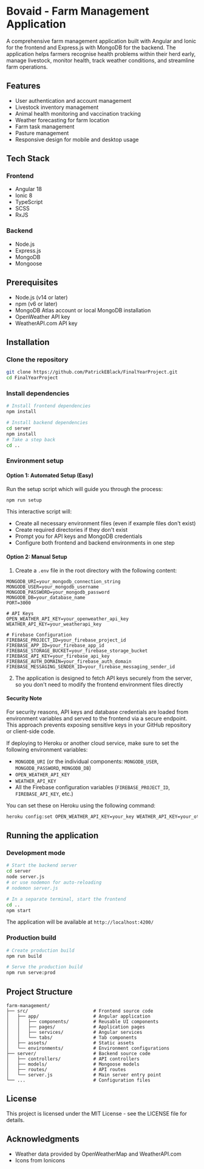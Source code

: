 # Bovaid - Farm Management Application

A comprehensive farm management application built with Angular and Ionic for the frontend and Express.js with MongoDB for the backend. The application helps farmers recognise health problems within their herd early, manage livestock, monitor health, track weather conditions, and streamline farm operations.

## Features
- User authentication and account management
- Livestock inventory management
- Animal health monitoring and vaccination tracking
- Weather forecasting for farm location
- Farm task management
- Pasture management
- Responsive design for mobile and desktop usage

## Tech Stack

### Frontend
- Angular 18
- Ionic 8
- TypeScript
- SCSS
- RxJS

### Backend
- Node.js
- Express.js
- MongoDB
- Mongoose

## Prerequisites

- Node.js (v14 or later)
- npm (v6 or later)
- MongoDB Atlas account or local MongoDB installation
- OpenWeather API key
- WeatherAPI.com API key

## Installation

### Clone the repository
```bash
git clone https://github.com/PatrickEBlack/FinalYearProject.git
cd FinalYearProject
```

### Install dependencies
```bash
# Install frontend dependencies
npm install

# Install backend dependencies
cd server
npm install
# Take a step back
cd ..
```

### Environment setup

#### Option 1: Automated Setup (Easy)

Run the setup script which will guide you through the process:

```bash
npm run setup
```

This interactive script will:
- Create all necessary environment files (even if example files don't exist)
- Create required directories if they don't exist
- Prompt you for API keys and MongoDB credentials
- Configure both frontend and backend environments in one step

#### Option 2: Manual Setup

1. Create a `.env` file in the root directory with the following content:

```
MONGODB_URI=your_mongodb_connection_string
MONGODB_USER=your_mongodb_username
MONGODB_PASSWORD=your_mongodb_password
MONGODB_DB=your_database_name
PORT=3000

# API Keys
OPEN_WEATHER_API_KEY=your_openweather_api_key
WEATHER_API_KEY=your_weatherapi_key

# Firebase Configuration
FIREBASE_PROJECT_ID=your_firebase_project_id
FIREBASE_APP_ID=your_firebase_app_id
FIREBASE_STORAGE_BUCKET=your_firebase_storage_bucket
FIREBASE_API_KEY=your_firebase_api_key
FIREBASE_AUTH_DOMAIN=your_firebase_auth_domain
FIREBASE_MESSAGING_SENDER_ID=your_firebase_messaging_sender_id
```

2. The application is designed to fetch API keys securely from the server, so you don't need to modify the frontend environment files directly

#### Security Note

For security reasons, API keys and database credentials are loaded from environment variables and served to the frontend via a secure endpoint. This approach prevents exposing sensitive keys in your GitHub repository or client-side code.

If deploying to Heroku or another cloud service, make sure to set the following environment variables:
- `MONGODB_URI` (or the individual components: `MONGODB_USER`, `MONGODB_PASSWORD`, `MONGODB_DB`)
- `OPEN_WEATHER_API_KEY`
- `WEATHER_API_KEY`
- All the Firebase configuration variables (`FIREBASE_PROJECT_ID`, `FIREBASE_API_KEY`, etc.)

You can set these on Heroku using the following command:
```bash
heroku config:set OPEN_WEATHER_API_KEY=your_key WEATHER_API_KEY=your_other_key
```

## Running the application

### Development mode

```bash
# Start the backend server
cd server
node server.js
# or use nodemon for auto-reloading
# nodemon server.js

# In a separate terminal, start the frontend
cd ..
npm start
```

The application will be available at `http://localhost:4200/`

### Production build

```bash
# Create production build
npm run build

# Serve the production build
npm run serve:prod
```

## Project Structure

```
farm-management/
├── src/                        # Frontend source code
│   ├── app/                    # Angular application
│   │   ├── components/         # Reusable UI components
│   │   ├── pages/              # Application pages
│   │   ├── services/           # Angular services
│   │   └── tabs/               # Tab components
│   ├── assets/                 # Static assets
│   └── environments/           # Environment configurations
├── server/                     # Backend source code
│   ├── controllers/            # API controllers
│   ├── models/                 # Mongoose models
│   ├── routes/                 # API routes
│   └── server.js               # Main server entry point
└── ...                         # Configuration files
```


## License

This project is licensed under the MIT License - see the LICENSE file for details.

## Acknowledgments

- Weather data provided by OpenWeatherMap and WeatherAPI.com
- Icons from Ionicons
